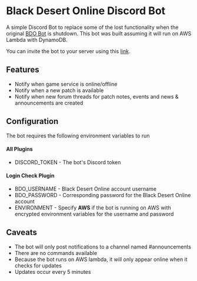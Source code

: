 # Black Desert Online Discord Bot
A simple Discord Bot to replace some of the lost functionality when the original [BDO Bot](https://www.reddit.com/r/blackdesertonline/comments/8p30ii/bdobot_discord_bot_is_shutting_down/) is shutdown.
This bot was built assuming it will run on AWS Lambda with DynamoDB.

You can invite the bot to your server using this [link](https://discordapp.com/api/oauth2/authorize?client_id=457383567048310800&permissions=134144&scope=bot).

## Features
* Notify when game service is online/offline
* Notify when a new patch is available
* Notify when new forum threads for patch notes, events and news & announcements are created

## Configuration
The bot requires the following environment variables to run
#### All Plugins
* DISCORD_TOKEN - The bot's Discord token
#### Login Check Plugin
* BDO_USERNAME - Black Desert Online account username
* BDO_PASSWORD - Corresponding password for the Black Desert Online account
* ENVIRONMENT - Specify **AWS** if the bot is running on AWS with encrypted environment variables for the username and password

## Caveats
* The bot will only post notifications to a channel named #announcements
* There are no commands available
* Because the bot runs on AWS lambda, it will only appear online when it checks for updates
* Updates occur every 5 minutes
